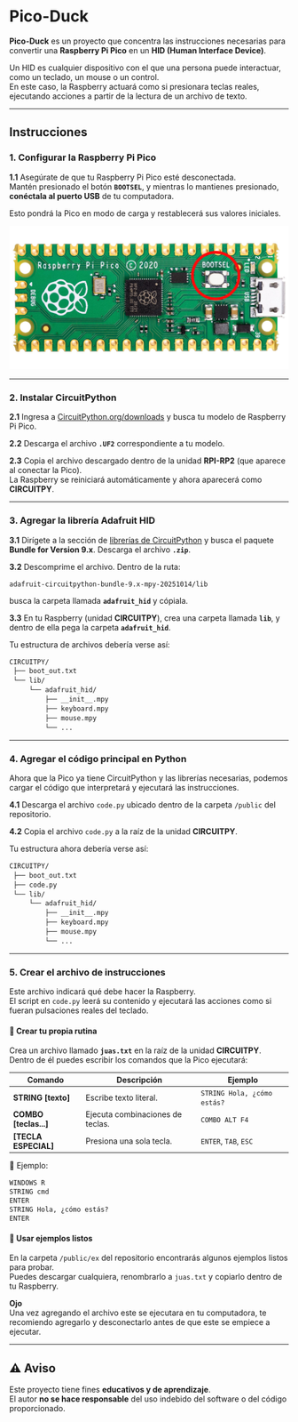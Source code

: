 # **Pico-Duck**

**Pico-Duck** es un proyecto que concentra las instrucciones necesarias para convertir una **Raspberry Pi Pico** en un **HID (Human Interface Device)**.  

Un HID es cualquier dispositivo con el que una persona puede interactuar, como un teclado, un mouse o un control.  
En este caso, la Raspberry actuará como si presionara teclas reales, ejecutando acciones a partir de la lectura de un archivo de texto.

---

## **Instrucciones**

### **1. Configurar la Raspberry Pi Pico**

**1.1** Asegúrate de que tu Raspberry Pi Pico esté desconectada.  
Mantén presionado el botón **`BOOTSEL`**, y mientras lo mantienes presionado, **conéctala al puerto USB** de tu computadora.  

Esto pondrá la Pico en modo de carga y restablecerá sus valores iniciales.

![Botón BOOTSEL en Raspberry Pi Pico](public/src/bootsel.png)

---

### **2. Instalar CircuitPython**

**2.1** Ingresa a [CircuitPython.org/downloads](https://circuitpython.org/downloads) y busca tu modelo de Raspberry Pi Pico.  

**2.2** Descarga el archivo **`.UF2`** correspondiente a tu modelo.  

**2.3** Copia el archivo descargado dentro de la unidad **RPI-RP2** (que aparece al conectar la Pico).  
La Raspberry se reiniciará automáticamente y ahora aparecerá como **CIRCUITPY**.

---

### **3. Agregar la librería Adafruit HID**

**3.1** Dirígete a la sección de [librerías de CircuitPython](https://circuitpython.org/libraries) y busca el paquete **Bundle for Version 9.x**. Descarga el archivo **`.zip`**.

**3.2** Descomprime el archivo. Dentro de la ruta:
```
adafruit-circuitpython-bundle-9.x-mpy-20251014/lib
```
busca la carpeta llamada **`adafruit_hid`** y cópiala.

**3.3** En tu Raspberry (unidad **CIRCUITPY**), crea una carpeta llamada **`lib`**, y dentro de ella pega la carpeta **`adafruit_hid`**.

Tu estructura de archivos debería verse así:

```bash
CIRCUITPY/
 ├── boot_out.txt
 └── lib/
     └── adafruit_hid/
         ├── __init__.mpy
         ├── keyboard.mpy
         ├── mouse.mpy
         └── ...
```

---

### **4. Agregar el código principal en Python**

Ahora que la Pico ya tiene CircuitPython y las librerías necesarias, podemos cargar el código que interpretará y ejecutará las instrucciones.

**4.1** Descarga el archivo `code.py` ubicado dentro de la carpeta `/public` del repositorio.

**4.2** Copia el archivo `code.py` a la raíz de la unidad **CIRCUITPY**.

Tu estructura ahora debería verse así:

```bash
CIRCUITPY/
 ├── boot_out.txt
 ├── code.py
 └── lib/
     └── adafruit_hid/
         ├── __init__.mpy
         ├── keyboard.mpy
         ├── mouse.mpy
         └── ...
```

---

### **5. Crear el archivo de instrucciones**

Este archivo indicará qué debe hacer la Raspberry.  
El script en `code.py` leerá su contenido y ejecutará las acciones como si fueran pulsaciones reales del teclado.

#### 🧩 **Crear tu propia rutina**

Crea un archivo llamado **`juas.txt`** en la raíz de la unidad **CIRCUITPY**.  
Dentro de él puedes escribir los comandos que la Pico ejecutará:

| Comando | Descripción | Ejemplo |
|----------|--------------|----------|
| **STRING [texto]** | Escribe texto literal. | `STRING Hola, ¿cómo estás?` |
| **COMBO [teclas...]** | Ejecuta combinaciones de teclas. | `COMBO ALT F4` |
| **[TECLA ESPECIAL]** | Presiona una sola tecla. | `ENTER`, `TAB`, `ESC` |

📌 Ejemplo:
```
WINDOWS R
STRING cmd
ENTER
STRING Hola, ¿cómo estás?
ENTER
```

#### 🧪 **Usar ejemplos listos**

En la carpeta `/public/ex` del repositorio encontrarás algunos ejemplos listos para probar.  
Puedes descargar cualquiera, renombrarlo a `juas.txt` y copiarlo dentro de tu Raspberry.

**Ojo**  
 Una vez agregando el archivo este se ejecutara en tu computadora, te recomiendo agregarlo y desconectarlo antes de que este se empiece a ejecutar.

---

## ⚠️ Aviso

Este proyecto tiene fines **educativos y de aprendizaje**.  
El autor **no se hace responsable** del uso indebido del software o del código proporcionado.
